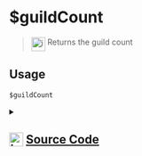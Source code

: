 # $guildCount
> <img align="top" src="https://upload.wikimedia.org/wikipedia/commons/thumb/e/e4/Infobox_info_icon.svg/160px-Infobox_info_icon.svg.png?20150409153300" alt="image" width="25" height="auto"> Returns the guild count
## Usage
```
$guildCount
```
<details>
<summary>
    
## <img align="top" src="https://cdn4.iconfinder.com/data/icons/iconsimple-logotypes/512/github-512.png" alt="image" width="25" height="auto">  [Source Code](https://github.com/tryforge/ForgeScript-V2/blob/main/src/native/guildCount.ts)
    
</summary>
    
```ts
import { NativeFunction, Return } from "../structures"

export default new NativeFunction({
    name: "$guildCount",
    version: "1.0.0",
    description: "Returns the guild count",
    unwrap: true,
    execute(ctx) {
        return this.success(ctx.client.guilds.cache.size)
    },
})

```
    
</details>